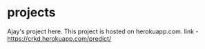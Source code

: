 # projects
Ajay's project here.
This project is hosted on herokuapp.com.
link - https://crkd.herokuapp.com/predict/
